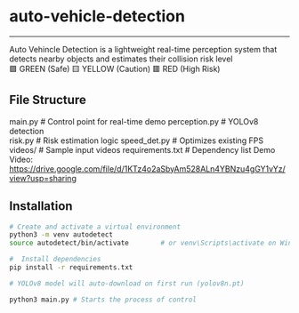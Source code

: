 # auto-vehicle-detection

---
Auto Vehincle Detection is a lightweight real-time perception system that detects nearby objects and estimates their collision risk level \
🟩 GREEN (Safe) 🟨 YELLOW (Caution)  🟥 RED (High Risk) 
## File Structure
main.py # Control point for real-time demo 
perception.py # YOLOv8 detection  
risk.py # Risk estimation logic 
speed_det.py # Optimizes existing FPS 
videos/ # Sample input videos 
requirements.txt # Dependency list 
Demo Video:
https://drive.google.com/file/d/1KTz4o2aSbyAm528ALn4YBNzu4gGY1vYz/view?usp=sharing

##  Installation
```bash
# Create and activate a virtual environment 
python3 -m venv autodetect 
source autodetect/bin/activate        # or venv\Scripts\activate on Windows

#  Install dependencies
pip install -r requirements.txt

# YOLOv8 model will auto-download on first run (yolov8n.pt)

python3 main.py # Starts the process of control
